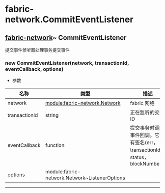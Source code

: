 # fabric-network.CommitEventListener

## [fabric-network](https://hyperledger.github.io/fabric-sdk-node/release-1.4/module-fabric-network.html)~ CommitEventListener

提交事件侦听器处理事务提交事件

### new CommitEventListener(network, transactionId, eventCallback, options)

- 参数

| 名称          | 类型                                                                                                                          | 描述                                                                        |
| ------------- | ----------------------------------------------------------------------------------------------------------------------------- | --------------------------------------------------------------------------- |
| network       | [module:fabric-network.Network](https://hyperledger.github.io/fabric-sdk-node/release-1.4/module-fabric-network.Network.html) | fabric 网络                                                                 |
| transactionId | string                                                                                                                        | 正在监听的交易 ID                                                           |
| eventCallback | function                                                                                                                      | 提交事务时调用事件回调。它具有签名(err，transactionId，status，blockNumber) |
| options       | module:fabric-network.Network~ListenerOptions                                                                                 |                                                                             |

---
